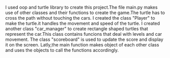 I used oop and turtle library to create this project.The file main.py makes use of other classes and their functions to create the game.The turtle has to cross the path without touching the cars.
I created the class "Player" to make the turtle.it handles the movement and speed of the turtle. 
I created another class "car_manager" to create rectangle  shaped turtles that represent the car.This class contains funcions that deal with levels and car movement.
The class "scoreboard" is used to update the score and display  it on the screen.
Latly,the main function makes object of each other class and uses the objects to call the functions accordingly.
